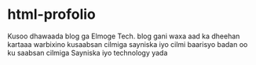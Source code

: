 # html-profolio
Kusoo dhawaada blog ga Elmoge Tech. blog gani waxa aad ka dheehan kartaaa warbixino kusaabsan cilmiga sayniska iyo cilmi baarisyo badan oo ku saabsan cilmiga Sayniska iyo technology yada 
